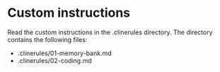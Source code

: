 # Custom instructions

Read the custom instructions in the .clinerules directory.
The directory contains the following files:

- .clinerules/01-memory-bank.md
- .clinerules/02-coding.md
